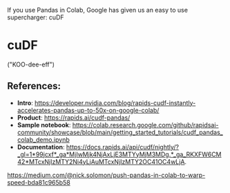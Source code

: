 If you use Pandas in Colab, Google has given us an easy to use supercharger:  cuDF

# **cuDF**
("KOO-dee-eff")

## **References**:
- **Intro**: https://developer.nvidia.com/blog/rapids-cudf-instantly-accelerates-pandas-up-to-50x-on-google-colab/
- **Product**: https://rapids.ai/cudf-pandas/
- **Sample notebook**: https://colab.research.google.com/github/rapidsai-community/showcase/blob/main/getting_started_tutorials/cudf_pandas_colab_demo.ipynb
- **Documentation**: https://docs.rapids.ai/api/cudf/nightly/?_gl=1*99jcxf*_ga*MjIwMjk4NjAxLjE3MTYyMjM3MDg.*_ga_RKXFW6CM42*MTcxNjIzMTY2Ni4yLjAuMTcxNjIzMTY2OC41OC4wLjA.

https://medium.com/@nick.solomon/push-pandas-in-colab-to-warp-speed-bda81c965b58
